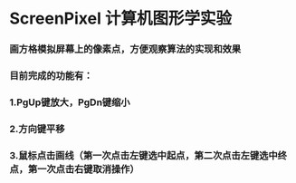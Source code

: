 # ScreenPixel 计算机图形学实验 
### 画方格模拟屏幕上的像素点，方便观察算法的实现和效果
### 目前完成的功能有：
### 1.PgUp键放大，PgDn键缩小
### 2.方向键平移
### 3.鼠标点击画线（第一次点击左键选中起点，第二次点击左键选中终点，第一次点击右键取消操作）
